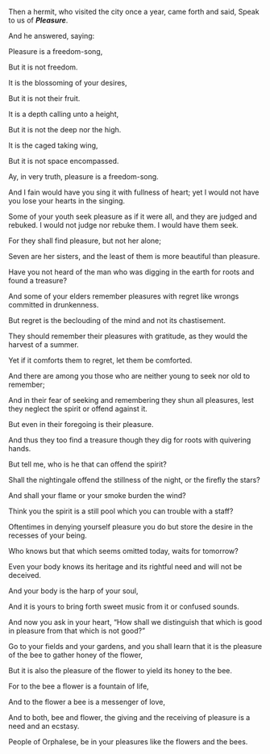 Then a hermit, who visited the city once a year, came forth and said, Speak to us of **_Pleasure_**.

And he answered, saying:

Pleasure is a freedom-song,

But it is not freedom.

It is the blossoming of your desires,

But it is not their fruit.

It is a depth calling unto a height,

But it is not the deep nor the high.

It is the caged taking wing,

But it is not space encompassed.

Ay, in very truth, pleasure is a freedom-song.

And I fain would have you sing it with fullness of heart; yet I would not have you lose your hearts in the singing.

Some of your youth seek pleasure as if it were all, and they are judged and rebuked. I would not judge nor rebuke them. I would have them seek.

For they shall find pleasure, but not her alone;

Seven are her sisters, and the least of them is more beautiful than pleasure.

Have you not heard of the man who was digging in the earth for roots and found a treasure?

And some of your elders remember pleasures with regret like wrongs committed in drunkenness.

But regret is the beclouding of the mind and not its chastisement.

They should remember their pleasures with gratitude, as they would the harvest of a summer.

Yet if it comforts them to regret, let them be comforted.

And there are among you those who are neither young to seek nor old to remember;

And in their fear of seeking and remembering they shun all pleasures, lest they neglect the spirit or offend against it.

But even in their foregoing is their pleasure.

And thus they too find a treasure though they dig for roots with quivering hands.

But tell me, who is he that can offend the spirit?

Shall the nightingale offend the stillness of the night, or the firefly the stars?

And shall your flame or your smoke burden the wind?

Think you the spirit is a still pool which you can trouble with a staff?

Oftentimes in denying yourself pleasure you do but store the desire in the recesses of your being.

Who knows but that which seems omitted today, waits for tomorrow?

Even your body knows its heritage and its rightful need and will not be deceived.

And your body is the harp of your soul,

And it is yours to bring forth sweet music from it or confused sounds.

And now you ask in your heart, “How shall we distinguish that which is good in pleasure from that which is not good?”

Go to your fields and your gardens, and you shall learn that it is the pleasure of the bee to gather honey of the flower,

But it is also the pleasure of the flower to yield its honey to the bee.

For to the bee a flower is a fountain of life,

And to the flower a bee is a messenger of love,

And to both, bee and flower, the giving and the receiving of pleasure is a need and an ecstasy.

People of Orphalese, be in your pleasures like the flowers and the bees.